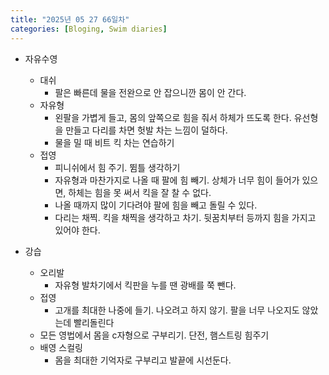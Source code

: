```yaml
---
title: "2025년 05 27 66일차"
categories: [Bloging, Swim diaries]
---
```


- 자유수영
  - 대쉬
    - 팔은 빠른데 물을 전완으로 안 잡으니깐 몸이 안 간다.
  - 자유형
     - 왼팔을 가볍게 들고, 몸의 앞쪽으로 힘을 줘서 하체가 뜨도록 한다. 유선형을 만들고 다리를 차면 헛발 차는 느낌이 덜하다.
     - 물을 밀 때 비트 킥 차는 연습하기
  - 접영
    - 피니쉬에서 힘 주기. 뜀틀 생각하기
    - 자유형과 마찬가지로 나올 때 팔에 힘 빼기. 상체가 너무 힘이 들어가 있으면, 하체는 힘을 못 써서 킥을 잘 찰 수 없다.
    - 나올 때까지 많이 기다려야 팔에 힘을 빼고 돌릴 수 있다.
    - 다리는 채찍. 킥을 채찍을 생각하고 차기. 뒷꿈치부터 등까지 힘을 가지고 있어야 한다.

- 강습  
  - 오리발
    - 자유형 발차기에서 킥판을 누를 땐 광배를 쭉 뺀다.
  - 접영 
    - 고개를 최대한 나중에 들기. 나오려고 하지 않기. 팔을 너무 나오지도 않았는데 빨리돌린다
  - 모든 영법에서 몸을 c자형으로 구부리기. 단전, 햄스트링 힘주기
  - 배영 스컬링
    - 몸을 최대한 기억자로 구부리고 발끝에 시선둔다.

